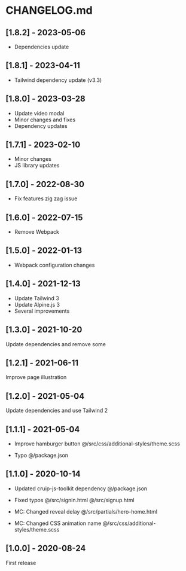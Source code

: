 # CHANGELOG.md

## [1.8.2] - 2023-05-06

- Dependencies update

## [1.8.1] - 2023-04-11

- Tailwind dependency update (v3.3)

## [1.8.0] - 2023-03-28

- Update video modal
- Minor changes and fixes
- Dependency updates

## [1.7.1] - 2023-02-10

- Minor changes
- JS library updates

## [1.7.0] - 2022-08-30

- Fix features zig zag issue

## [1.6.0] - 2022-07-15

- Remove Webpack

## [1.5.0] - 2022-01-13

- Webpack configuration changes

## [1.4.0] - 2021-12-13

- Update Tailwind 3
- Update Alpine.js 3
- Several improvements

## [1.3.0] - 2021-10-20

Update dependencies and remove some

## [1.2.1] - 2021-06-11

Improve page illustration

## [1.2.0] - 2021-05-04

Update dependencies and use Tailwind 2

## [1.1.1] - 2021-05-04

- Improve hamburger button
@/src/css/additional-styles/theme.scss

- Typo
@/package.json

## [1.1.0] - 2020-10-14

- Updated cruip-js-toolkit dependency
@/package.json

- Fixed typos
@/src/signin.html
@/src/signup.html

- MC: Changed reveal delay
@/src/partials/hero-home.html

- MC: Changed CSS animation name
@/src/css/additional-styles/theme.scss

## [1.0.0] - 2020-08-24

First release
